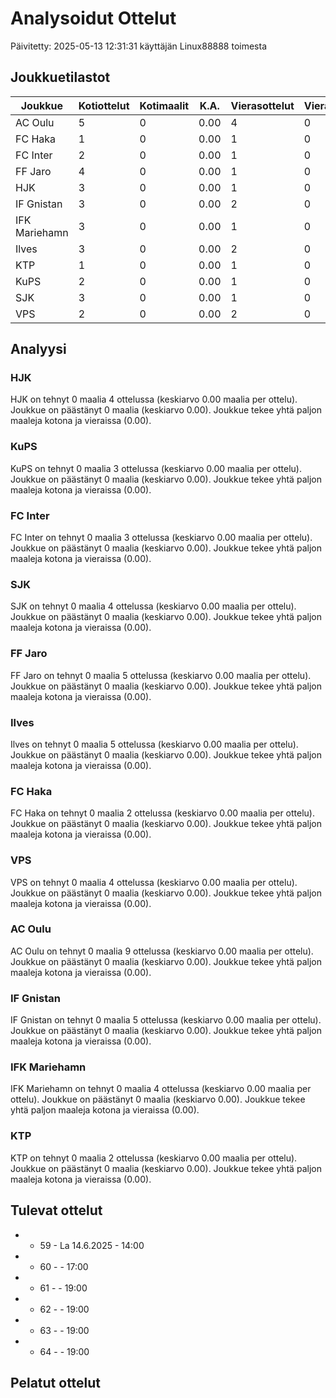 # Analysoidut Ottelut

Päivitetty: 2025-05-13 12:31:31 käyttäjän Linux88888 toimesta

## Joukkuetilastot

| Joukkue | Kotiottelut | Kotimaalit | K.A. | Vierasottelut | Vierasmaalit | K.A. | Yhteensä |
|---------|-------------|------------|------|---------------|--------------|------|----------|
| AC Oulu | 5 | 0 | 0.00 | 4 | 0 | 0.00 | 0 |
| FC Haka | 1 | 0 | 0.00 | 1 | 0 | 0.00 | 0 |
| FC Inter | 2 | 0 | 0.00 | 1 | 0 | 0.00 | 0 |
| FF Jaro | 4 | 0 | 0.00 | 1 | 0 | 0.00 | 0 |
| HJK | 3 | 0 | 0.00 | 1 | 0 | 0.00 | 0 |
| IF Gnistan | 3 | 0 | 0.00 | 2 | 0 | 0.00 | 0 |
| IFK Mariehamn | 3 | 0 | 0.00 | 1 | 0 | 0.00 | 0 |
| Ilves | 3 | 0 | 0.00 | 2 | 0 | 0.00 | 0 |
| KTP | 1 | 0 | 0.00 | 1 | 0 | 0.00 | 0 |
| KuPS | 2 | 0 | 0.00 | 1 | 0 | 0.00 | 0 |
| SJK | 3 | 0 | 0.00 | 1 | 0 | 0.00 | 0 |
| VPS | 2 | 0 | 0.00 | 2 | 0 | 0.00 | 0 |

## Analyysi

### HJK
HJK on tehnyt 0 maalia 4 ottelussa (keskiarvo 0.00 maalia per ottelu). Joukkue on päästänyt 0 maalia (keskiarvo 0.00). Joukkue tekee yhtä paljon maaleja kotona ja vieraissa (0.00).

### KuPS
KuPS on tehnyt 0 maalia 3 ottelussa (keskiarvo 0.00 maalia per ottelu). Joukkue on päästänyt 0 maalia (keskiarvo 0.00). Joukkue tekee yhtä paljon maaleja kotona ja vieraissa (0.00).

### FC Inter
FC Inter on tehnyt 0 maalia 3 ottelussa (keskiarvo 0.00 maalia per ottelu). Joukkue on päästänyt 0 maalia (keskiarvo 0.00). Joukkue tekee yhtä paljon maaleja kotona ja vieraissa (0.00).

### SJK
SJK on tehnyt 0 maalia 4 ottelussa (keskiarvo 0.00 maalia per ottelu). Joukkue on päästänyt 0 maalia (keskiarvo 0.00). Joukkue tekee yhtä paljon maaleja kotona ja vieraissa (0.00).

### FF Jaro
FF Jaro on tehnyt 0 maalia 5 ottelussa (keskiarvo 0.00 maalia per ottelu). Joukkue on päästänyt 0 maalia (keskiarvo 0.00). Joukkue tekee yhtä paljon maaleja kotona ja vieraissa (0.00).

### Ilves
Ilves on tehnyt 0 maalia 5 ottelussa (keskiarvo 0.00 maalia per ottelu). Joukkue on päästänyt 0 maalia (keskiarvo 0.00). Joukkue tekee yhtä paljon maaleja kotona ja vieraissa (0.00).

### FC Haka
FC Haka on tehnyt 0 maalia 2 ottelussa (keskiarvo 0.00 maalia per ottelu). Joukkue on päästänyt 0 maalia (keskiarvo 0.00). Joukkue tekee yhtä paljon maaleja kotona ja vieraissa (0.00).

### VPS
VPS on tehnyt 0 maalia 4 ottelussa (keskiarvo 0.00 maalia per ottelu). Joukkue on päästänyt 0 maalia (keskiarvo 0.00). Joukkue tekee yhtä paljon maaleja kotona ja vieraissa (0.00).

### AC Oulu
AC Oulu on tehnyt 0 maalia 9 ottelussa (keskiarvo 0.00 maalia per ottelu). Joukkue on päästänyt 0 maalia (keskiarvo 0.00). Joukkue tekee yhtä paljon maaleja kotona ja vieraissa (0.00).

### IF Gnistan
IF Gnistan on tehnyt 0 maalia 5 ottelussa (keskiarvo 0.00 maalia per ottelu). Joukkue on päästänyt 0 maalia (keskiarvo 0.00). Joukkue tekee yhtä paljon maaleja kotona ja vieraissa (0.00).

### IFK Mariehamn
IFK Mariehamn on tehnyt 0 maalia 4 ottelussa (keskiarvo 0.00 maalia per ottelu). Joukkue on päästänyt 0 maalia (keskiarvo 0.00). Joukkue tekee yhtä paljon maaleja kotona ja vieraissa (0.00).

### KTP
KTP on tehnyt 0 maalia 2 ottelussa (keskiarvo 0.00 maalia per ottelu). Joukkue on päästänyt 0 maalia (keskiarvo 0.00). Joukkue tekee yhtä paljon maaleja kotona ja vieraissa (0.00).

## Tulevat ottelut

- - 59 - La 14.6.2025 - 14:00
- - 60 -  - 17:00
- - 61 -  - 19:00
- - 62 -  - 19:00
- - 63 -  - 19:00
- - 64 -  - 19:00

## Pelatut ottelut

